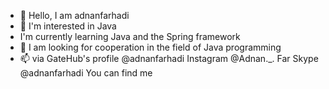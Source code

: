 - 👋 Hello, I am adnanfarhadi
- 👀 I'm interested in Java
- I'm currently learning Java and the Spring framework
- 💞️ I am looking for cooperation in the field of Java programming
- 📫 via GateHub's profile @adnanfarhadi
                   Instagram @Adnan._. Far
                   Skype @adnanfarhadi
                   You can find me

<!---
adnanfarhadi/adnanfarhadi is a ✨ special ✨ repository because its `README.md` (this file) appears on your GitHub profile.
You can click the Preview link to take a look at your changes.
--->
